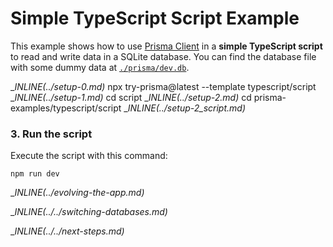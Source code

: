 # Simple TypeScript Script Example

This example shows how to use [Prisma Client](https://www.prisma.io/docs/reference/tools-and-interfaces/prisma-client) in a **simple TypeScript script** to read and write data in a SQLite database. You can find the database file with some dummy data at [`./prisma/dev.db`](./prisma/dev.db).

__INLINE(../_setup-0.md)__
npx try-prisma@latest --template typescript/script
__INLINE(../_setup-1.md)__
cd script
__INLINE(../_setup-2.md)__
cd prisma-examples/typescript/script
__INLINE(../_setup-2_script.md)__

### 3. Run the script

Execute the script with this command: 

```
npm run dev
```

__INLINE(../_evolving-the-app.md)__

__INLINE(../../_switching-databases.md)__

__INLINE(../../_next-steps.md)__